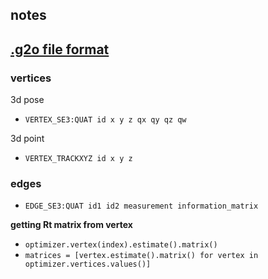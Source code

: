 notes
---

[.g2o file format](https://github.com/RainerKuemmerle/g2o/wiki/File-Format)
---

### vertices

3d pose
  - ```VERTEX_SE3:QUAT id x y z qx qy qz qw```

3d point
  - ```VERTEX_TRACKXYZ id x y z```

### edges
  - ```EDGE_SE3:QUAT id1 id2 measurement information_matrix```


**getting Rt matrix from vertex**
 - ```optimizer.vertex(index).estimate().matrix()```
 - ```matrices = [vertex.estimate().matrix() for vertex in optimizer.vertices.values()]```

